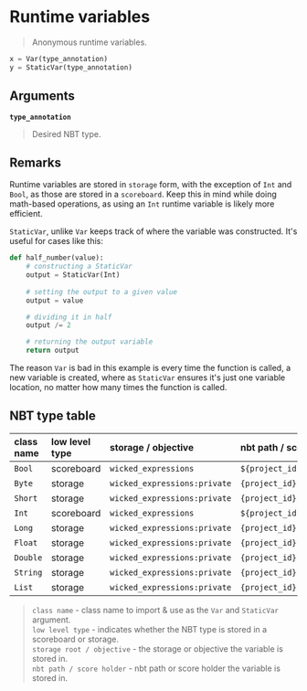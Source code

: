 # Runtime variables

> Anonymous runtime variables.

```py
x = Var(type_annotation)
y = StaticVar(type_annotation)
```

## Arguments

**`type_annotation`**
> Desired NBT type.

## Remarks

Runtime variables are stored in `storage` form, with the exception of `Int` and `Bool`, as those are stored in a `scoreboard`. Keep this in mind while doing math-based operations, as using an `Int` runtime variable is likely more efficient.

`StaticVar`, unlike `Var` keeps track of where the variable was constructed. It's useful for cases like this:

```py
def half_number(value):
    # constructing a StaticVar
    output = StaticVar(Int)
    
    # setting the output to a given value
    output = value

    # dividing it in half
    output /= 2

    # returning the output variable
    return output
```

The reason `Var` is bad in this example is every time the function is called, a new variable is created, where as `StaticVar` ensures it's just one variable location, no matter how many times the function is called.


## NBT type table

| class name   | low level type | storage / objective          | nbt path / score holder                    |
| :-           | :-             | :-                           | :-                                         |
| `Bool`       | scoreboard     | `wicked_expressions`         | `${project_id}#bool${var_index}`           |
| `Byte`       | storage        | `wicked_expressions:private` | `{project_id}.data.byte[{var_index}]`      |
| `Short`      | storage        | `wicked_expressions:private` | `{project_id}.data.short[{var_index}]`     |
| `Int`        | scoreboard     | `wicked_expressions`         | `${project_id}#int${var_index}`            |
| `Long`       | storage        | `wicked_expressions:private` | `{project_id}.data.long[{var_index}]`      |
| `Float`      | storage        | `wicked_expressions:private` | `{project_id}.data.float[{var_index}]`     |
| `Double`     | storage        | `wicked_expressions:private` | `{project_id}.data.double[{var_index}]`    |
| `String`     | storage        | `wicked_expressions:private` | `{project_id}.data.string[{var_index}]`    |
| `List`       | storage        | `wicked_expressions:private` | `{project_id}.data.list[{var_index}]`      |

> `class name` - class name to import & use as the `Var` and `StaticVar` argument.<br>
> `low level type` - indicates whether the NBT type is stored in a scoreboard or storage.<br>
> `storage root / objective` - the storage or objective the variable is stored in.<br>
> `nbt path / score holder` - nbt path or score holder the variable is stored in.

